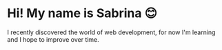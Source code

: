 # Hi! My name is Sabrina 😊

I recently discovered the world of web development, for now I'm learning and I hope to improve over time.

